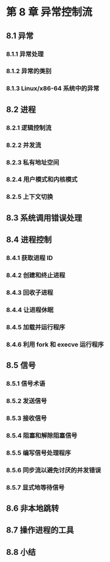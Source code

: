 # 第 8 章 异常控制流

## 8.1 异常

### 8.1.1 异常处理

### 8.1.2 异常的类别

### 8.1.3 Linux/x86-64 系统中的异常

## 8.2 进程

### 8.2.1 逻辑控制流

### 8.2.2 并发流

### 8.2.3 私有地址空间

### 8.2.4 用户模式和内核模式

### 8.2.5 上下文切换

## 8.3 系统调用错误处理

## 8.4 进程控制

### 8.4.1 获取进程 ID

### 8.4.2 创建和终止进程

### 8.4.3 回收子进程

### 8.4.4 让进程休眠

### 8.4.5 加载并运行程序

### 8.4.6 利用 fork 和 execve 运行程序

## 8.5 信号

### 8.5.1 信号术语

### 8.5.2 发送信号

### 8.5.3 接收信号

### 8.5.4 阻塞和解除阻塞信号

### 8.5.5 编写信号处理程序

### 8.5.6 同步流以避免讨厌的并发错误

### 8.5.7 显式地等待信号

## 8.6 非本地跳转

## 8.7 操作进程的工具

## 8.8 小结
